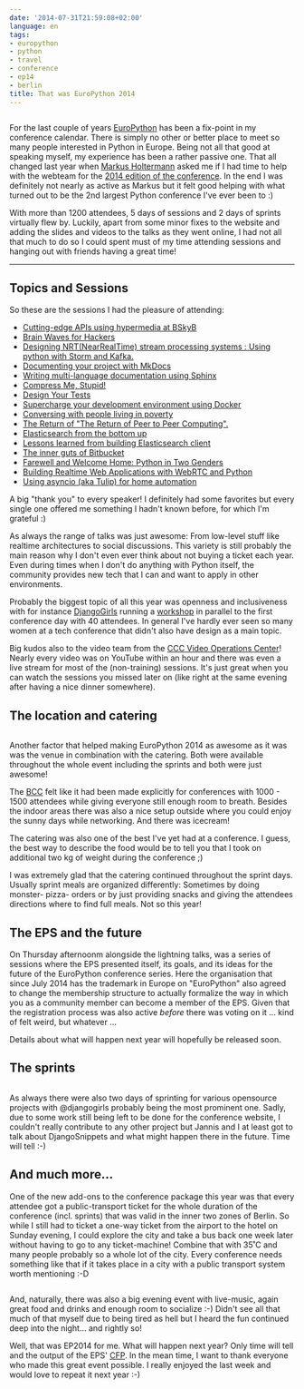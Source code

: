 ```yaml
---
date: '2014-07-31T21:59:08+02:00'
language: en
tags:
- europython
- python
- travel
- conference
- ep14
- berlin
title: That was EuroPython 2014
---
```



<figure><img src="http://photos.h10n.me/Conferences/EuroPython-2014/i-xVdgcpc/0/XL/DSC02919-XL.jpg" alt=""></figure>

For the last couple of years [EuroPython][ep] has been a fix-point in my
conference calendar. There is simply no other or better place to meet so many
people interested in Python in Europe. Being not all that good at speaking
myself, my experience has been a rather passive one. That all changed last year
when [Markus Holtermann][mh] asked me if I had time to help with the webteam for
the [2014 edition of the conference][ep14]. In the end I was definitely not
nearly as active as Markus but it felt good helping with what turned out to be
the 2nd largest Python conference I've ever been to :)

With more than 1200 attendees, 5 days of sessions and 2 days of sprints
virtually flew by. Luckily, apart from some minor fixes to the website and
adding the slides and videos to the talks as they went online, I had not all
that much to do so I could spent must of my time attending sessions and hanging
out with friends having a great time!

---------------


## Topics and Sessions

So these are the sessions I had the pleasure of attending:

* [Cutting-edge APIs using hypermedia at BSkyB](https://ep2014.europython.eu/en/schedule/sessions/49/)
* [Brain Waves for Hackers](https://ep2014.europython.eu/en/schedule/sessions/7/)
* [Designing NRT(NearRealTim­e) stream processing systems : Using python with Storm and Kafka.](https://ep2014.europython.eu/en/schedule/sessions/111/)
* [Documenting your project with MkDocs](https://ep2014.europython.eu/en/schedule/sessions/39/)
* [Writing multi-language documentation using Sphinx](https://ep2014.europython.eu/en/schedule/sessions/99/)
* [Compress Me, Stupid!](https://ep2014.europython.eu/en/schedule/sessions/48/)
* [Design Your Tests](https://ep2014.europython.eu/en/schedule/sessions/11/)
* [Supercharge your development environment using Docker](https://ep2014.europython.eu/en/schedule/sessions/30/)
* [Conversing with people living in poverty](https://ep2014.europython.eu/en/schedule/sessions/79/)
* [The Return of "The Return of Peer to Peer Computing"­.](https://ep2014.europython.eu/en/schedule/sessions/27/)
* [Elasticsearch from the bottom up](https://ep2014.europython.eu/en/schedule/sessions/38/)
* [Lessons learned from building Elasticsearch client](https://ep2014.europython.eu/en/schedule/sessions/3/)
* [The inner guts of Bitbucket](https://ep2014.europython.eu/en/schedule/sessions/24/)
* [Farewell and Welcome Home: Python in Two Genders](https://ep2014.europython.eu/en/schedule/sessions/58/)
* [Building Realtime Web Applications with WebRTC and Python](https://ep2014.europython.eu/en/schedule/sessions/63/)
* [Using asyncio (aka Tulip) for home automation](https://ep2014.europython.eu/en/schedule/sessions/107/)

A big "thank you" to every speaker! I definitely had some favorites but every
single one offered me something I hadn't known before, for which I'm grateful :)

As always the range of talks was just awesome: From low-level stuff like
realtime architectures to social discussions. This variety is still probably the
main reason why I don't even ever think about not buying a ticket each year.
Even during times when I don't do anything with Python itself, the community
provides new tech that I can and want to apply in other environments.

Probably the biggest topic of all this year was openness and inclusiveness with
for instance [DjangoGirls][djg] running a [workshop][djgw] in parallel to the
first conference day with 40 attendees. In general I've hardly ever seen so many
women at a tech conference that didn't also have design as a main topic.

Big kudos also to the video team from the [CCC Video Operations Center][c3voc]!
Nearly every video was on YouTube within an hour and there was even a live
stream for most of the (non-training) sessions. It's just great when you can
watch the sessions you missed later on (like right at the same evening after
having a nice dinner somewhere).


## The location and catering

<figure><img src="http://photos.h10n.me/Conferences/EuroPython-2014/i-P6bm8pR/0/L/DSC02945-L.jpg" alt=""></figure>

Another factor that helped making EuroPython 2014 as awesome as it was was the
venue in combination with the catering. Both were available throughout the whole
event including the sprints and both were just awesome!

The [BCC][] felt like it had been made explicitly for conferences with 1000 -
1500 attendees while giving everyone still enough room to breath. Besides the
indoor areas there was also a nice setup outside where you could enjoy the sunny
days while networking. And there was icecream!

The catering was also one of the best I've yet had at a conference. I guess,
the best way to describe the food would be to tell you that I took on additional
two kg of weight during the conference ;)

I was extremely glad that the catering continued throughout the sprint days.
Usually sprint meals are organized differently: Sometimes by doing monster-
pizza- orders or by just providing snacks and giving the attendees directions
where to find full meals. Not so this year!



## The EPS and the future

On Thursday afternoonm alongside the lightning talks, was a series of sessions
where the EPS presented itself, its goals, and its ideas for the future of the
EuroPython conference series. Here the organisation that since July 2014 has the
trademark in Europe on "EuroPython" also agreed to change the membership
structure to actually formalize the way in which you as a community member can
become a member of the EPS. Given that the registration process was also active
*before* there was voting on it ... kind of felt weird, but whatever ...

Details about what will happen next year will hopefully be released soon.


## The sprints

<figure><img src="http://photos.h10n.me/Conferences/EuroPython-2014/i-dH5qNGf/0/L/DSC02944-L.jpg" alt=""></figure>

As always there were also two days of sprinting for various opensource projects
with @djangogirls probably being the most prominent one. Sadly, due to some
work still being left to be done for the conference website, I couldn't really
contribute to any other project but Jannis and I at least got to talk about
DjangoSnippets and what might happen there in the future. Time will tell :-)


## And much more...

One of the new add-ons to the conference package this year was that every
attendee got a public-transport ticket for the whole duration of the conference
(incl. sprints) that was valid in the inner two zones of Berlin. So while I
still had to ticket a one-way ticket from the airport to the hotel on Sunday
evening, I could explore the city and take a bus back one week later without
having to go to any ticket-machine! Combine that with 35˚C and many people
probably so a whole lot of the city. Every conference needs something like that
if it takes place in a city with a public transport system worth mentioning :-D

<figure><img src="http://photos.h10n.me/Conferences/EuroPython-2014/i-6NRKFM4/0/L/DSC02930-L.jpg" alt=""></figure>

And, naturally, there was also a big evening event with live-music, again great
food and drinks and enough room to socialize :-) Didn't see all that much of
that myself due to being tired as hell but I heard the fun continued deep into
the night... and rightly so!

Well, that was EP2014 for me. What will happen next year? Only time will tell
and the output of the EPS' [CFP][]. In the mean time, I want to thank everyone
who made this great event possible. I really enjoyed the last week and would
love to repeat it next year :-)


[bcc]: http://bcc.berlin/en
[ep14]: https://ep2014.europython.eu
[ep]: http://europython.eu
[mh]: http://markusholtermann.eu/
[djg]: http://www.djangogirls.org/
[djgw]: http://www.djangogirls.org/europython/
[c3voc]: http://c3voc.de/
[cfp]: http://www.europython-society.org/post/75036563694/work-on-call-for-participation-for-europython-2015-has
